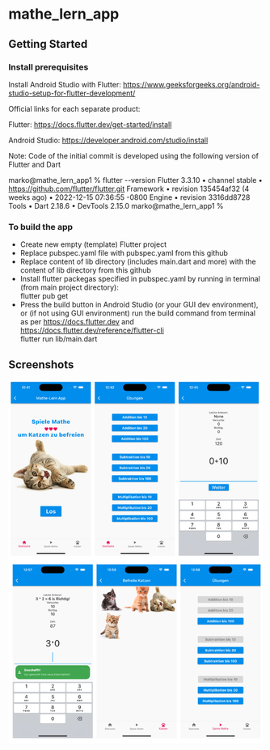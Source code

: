# mathe_lern_app  

## Getting Started  

### Install prerequisites  

Install Android Studio with Flutter:
https://www.geeksforgeeks.org/android-studio-setup-for-flutter-development/

Official links for each separate product:

Flutter:
https://docs.flutter.dev/get-started/install

Android Studio:
https://developer.android.com/studio/install 

Note: Code of the initial commit is developed using the following version of Flutter and Dart

marko@mathe_lern_app1 % flutter --version
Flutter 3.3.10 • channel stable • https://github.com/flutter/flutter.git
Framework • revision 135454af32 (4 weeks ago) • 2022-12-15 07:36:55 -0800
Engine • revision 3316dd8728
Tools • Dart 2.18.6 • DevTools 2.15.0
marko@mathe_lern_app1 % 


### To build the app  
- Create new empty (template) Flutter project
- Replace pubspec.yaml file with pubspec.yaml from this github
- Replace content of lib directory (includes main.dart and more) with the content of lib directory from this github
- Install flutter packegas specified in pubspec.yaml by running in terminal (from main project directory):  
  flutter pub get
- Press the build button in Android Studio (or your GUI dev environment), or (if not using GUI environment) run the build command from terminal as per https://docs.flutter.dev and https://docs.flutter.dev/reference/flutter-cli  
  flutter run lib/main.dart

## Screenshots  
![Alt text](screenshots/Screenshots_2023-01-09.png?raw=true "Mathe Lernapp Screenshots")


